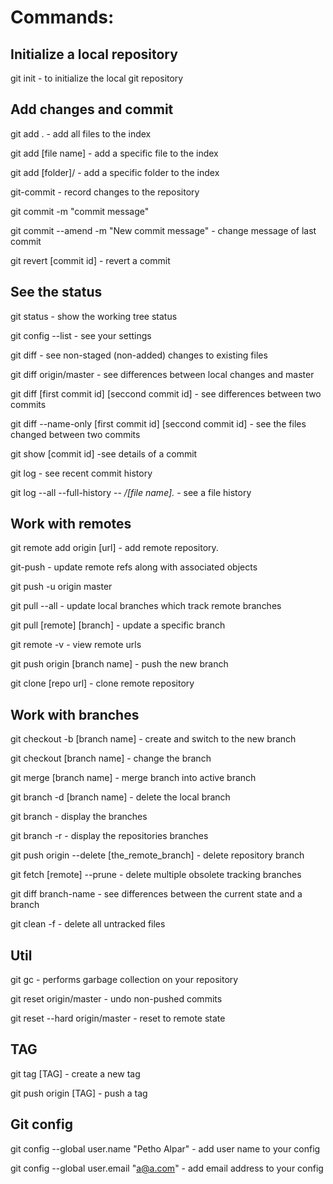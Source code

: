 <H1>Commands:</H1>

<H2>Initialize a local repository</H2>

git init - to initialize the local git repository

<H2>Add changes and commit</H2>

git add . - add all files to the index

git add [file name] - add a specific file to the index

git add [folder]/ - add a specific folder to the index

git-commit - record changes to the repository

git commit -m "commit message"

git commit --amend -m "New commit message" - change message of last commit

git revert [commit id] - revert a commit

<H2>See the status</H2>

git status - show the working tree status

git config --list - see your settings

git diff - see non-staged (non-added) changes to existing files

git diff origin/master - see differences between local changes and master

git diff [first commit id] [seccond commit id] - see differences between two commits

git diff --name-only [first commit id] [seccond commit id] - see the files changed between two commits

git show [commit id] -see details of a commit

git log - see recent commit history

git log --all --full-history -- */[file name].* - see a file history

<H2>Work with remotes</H2>

git remote add origin [url] - add remote repository.

git-push - update remote refs along with associated objects

git push -u origin master

git pull --all - update local branches which track remote branches

git pull [remote] [branch] - update a specific branch

git remote -v - view remote urls

git push origin [branch name] - push the new branch

git clone [repo url] - clone remote repository

<H2>Work with branches</H2>

git checkout -b  [branch name] - create and switch to the new branch

git checkout [branch name] - change the branch

git merge [branch name] - merge branch into active branch

git branch -d [branch name] - delete the local branch

git branch - display the branches

git branch -r - display the repositories branches

git push origin --delete [the_remote_branch] - delete repository branch

git fetch [remote] --prune - delete multiple obsolete tracking branches

git diff branch-name - see differences between the current state and a branch

git clean -f - delete all untracked files

<H2>Util</H2>

git gc - performs garbage collection on your repository

git reset origin/master - undo non-pushed commits

git reset --hard origin/master - reset to remote state

<H2>TAG</H2>

git tag [TAG] - create a new tag

git push origin [TAG] - push a tag

<H2>Git config</H2>

git config --global user.name "Petho Alpar" - add user name to your config

git config --global user.email "a@a.com" - add email address to your config
